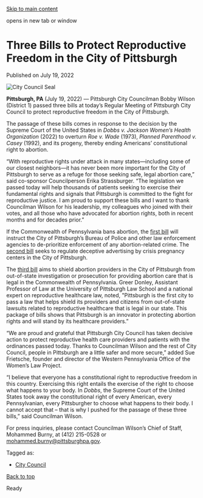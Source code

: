 [Skip to main content](https://www.pittsburghpa.gov/City-Government/City-Council/Districts/Bobby-Wilson-District-1/1-Newsletters-Press-Releases/Pittsburgh-City-Councilman-Bobby-Wilson-Passes-Three-Bills-to-Protect-Reproductive-Freedom-in-the-City-of-Pittsburgh#main-content)

opens in new tab or window

# Three Bills to Protect Reproductive Freedom in the City of Pittsburgh

Published on July 19, 2022

![City Council Seal](https://www.pittsburghpa.gov/files/assets/city/v/1/city-council/images/15528_city-council-seal.png?dimension=pageimage&w=480)

**Pittsburgh, PA** (July 19, 2022) — Pittsburgh City Councilman Bobby Wilson (District 1) passed three bills at today’s Regular Meeting of Pittsburgh City Council to protect reproductive freedom in the City of Pittsburgh.

The passage of these bills comes in response to the decision by the Supreme Court of the United States in _Dobbs v. Jackson Women’s Health Organization_ (2022) to overturn _Roe v. Wade_ (1973), _Planned Parenthood v. Casey_ (1992), and its progeny, thereby ending Americans’ constitutional right to abortion.

“With reproductive rights under attack in many states—including some of our closest neighbors—it has never been more important for the City of Pittsburgh to serve as a refuge for those seeking safe, legal abortion care,” said co-sponsor Councilperson Erika Strassburger. “The legislation we passed today will help thousands of patients seeking to exercise their fundamental rights and signals that Pittsburgh is committed to the fight for reproductive justice. I am proud to support these bills and I want to thank Councilman Wilson for his leadership, my colleagues who joined with their votes, and all those who have advocated for abortion rights, both in recent months and for decades prior.”

If the Commonwealth of Pennsylvania bans abortion, the [first bill](https://pittsburgh.legistar.com/LegislationDetail.aspx?ID=5709517&GUID=12B1D75D-3C16-44B3-A23F-5224166C2BBD&Options=ID|Text|&Search=) will instruct the City of Pittsburgh’s Bureau of Police and other law enforcement agencies to de-prioritize enforcement of any abortion-related crime. The [second bill](https://pittsburgh.legistar.com/LegislationDetail.aspx?ID=5709518&GUID=052C5463-2C15-4A31-9CCE-5FFDFAF29C9D&Options=ID|Text|&Search=) seeks to regulate deceptive advertising by crisis pregnancy centers in the City of Pittsburgh.

The [third bill](https://pittsburgh.legistar.com/LegislationDetail.aspx?ID=5709516&GUID=36246EB9-670C-41DE-A3EF-3EB2EF714C06&Options=ID|Text|&Search=) aims to shield abortion providers in the City of Pittsburgh from out-of-state investigation or prosecution for providing abortion care that is legal in the Commonwealth of Pennsylvania. Greer Donley, Assistant Professor of Law at the University of Pittsburgh Law School and a national expert on reproductive healthcare law, noted, "Pittsburgh is the first city to pass a law that helps shield its providers and citizens from out-of-state lawsuits related to reproductive healthcare that is legal in our state. This package of bills shows that Pittsburgh is an innovator in protecting abortion rights and will stand by its healthcare providers.”

“We are proud and grateful that Pittsburgh City Council has taken decisive action to protect reproductive health care providers and patients with the ordinances passed today. Thanks to Councilman Wilson and the rest of City Council, people in Pittsburgh are a little safer and more secure,” added Sue Frietsche, founder and director of the Western Pennsylvania Office of the Women’s Law Project.

“I believe that everyone has a constitutional right to reproductive freedom in this country. Exercising this right entails the exercise of the right to choose what happens to your body. In _Dobbs_, the Supreme Court of the United States took away the constitutional right of every American, every Pennsylvanian, every Pittsburgher to choose what happens to their body. I cannot accept that – that is why I pushed for the passage of these three bills,” said Councilman Wilson.

For press inquiries, please contact Councilman Wilson’s Chief of Staff, Mohammed Burny, at (412) 215-0528 or [mohammed.burny@pittsburghpa.gov](mailto:mohammed.burny@pittsburghpa.gov).

Tagged as:

- [City Council](https://www.pittsburghpa.gov/News-articles?dlv_OC%20CL%20City%20News%20Listing=(dd_OC%20News%20Categories=City%20Council))

[Back to top](https://www.pittsburghpa.gov/City-Government/City-Council/Districts/Bobby-Wilson-District-1/1-Newsletters-Press-Releases/Pittsburgh-City-Councilman-Bobby-Wilson-Passes-Three-Bills-to-Protect-Reproductive-Freedom-in-the-City-of-Pittsburgh#body-top)

Ready
